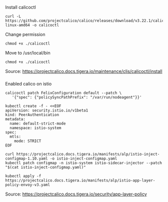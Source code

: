 Install calicoctl
```
curl -L https://github.com/projectcalico/calico/releases/download/v3.22.1/calicoctl-linux-amd64 -o calicoctl
```

Change permission
```
chmod +x ./calicoctl
```

Move to /usr/local/bin
```
chmod +x ./calicoctl
```

Source: https://projectcalico.docs.tigera.io/maintenance/clis/calicoctl/install

###

Enabled calico on istio

```
calicoctl patch FelixConfiguration default --patch \
   '{"spec": {"policySyncPathPrefix": "/var/run/nodeagent"}}'

```

```
kubectl create -f - <<EOF
apiVersion: security.istio.io/v1beta1
kind: PeerAuthentication
metadata:
  name: default-strict-mode
  namespace: istio-system
spec:
  mtls:
    mode: STRICT
EOF
```

```
curl https://projectcalico.docs.tigera.io/manifests/alp/istio-inject-configmap-1.10.yaml -o istio-inject-configmap.yaml
kubectl patch configmap -n istio-system istio-sidecar-injector --patch "$(cat istio-inject-configmap.yaml)"
```

```
kubectl apply -f https://projectcalico.docs.tigera.io/manifests/alp/istio-app-layer-policy-envoy-v3.yaml
```

Source: https://projectcalico.docs.tigera.io/security/app-layer-policy